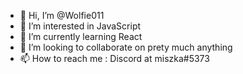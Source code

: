 - 👋 Hi, I’m @Wolfie011
- 👀 I’m interested in JavaScript
- 🌱 I’m currently learning React
- 💞️ I’m looking to collaborate on prety much anything
- 📫 How to reach me : Discord at miszka#5373

<!---
Wolfie011/Wolfie011 is a ✨ special ✨ repository because its `README.md` (this file) appears on your GitHub profile.
You can click the Preview link to take a look at your changes.
--->
